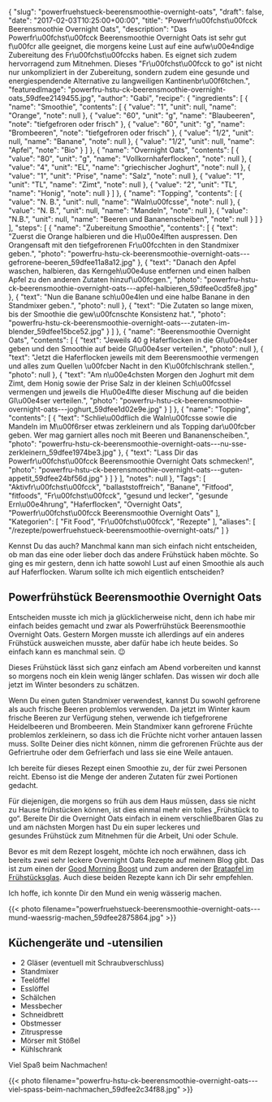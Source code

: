 {
    "slug": "powerfruehstueck-beerensmoothie-overnight-oats",
    "draft": false,
    "date": "2017-02-03T10:25:00+00:00",
    "title": "Powerfr\u00fchst\u00fcck Beerensmoothie Overnight Oats",
    "description": "Das Powerfr\u00fchst\u00fcck Beerensmoothie Overnight Oats ist sehr gut f\u00fcr alle geeignet, die morgens keine Lust auf eine aufw\u00e4ndige Zubereitung des Fr\u00fchst\u00fccks haben. Es eignet sich zudem hervorragend zum Mitnehmen. Dieses \"Fr\u00fchst\u00fcck to go\" ist nicht nur unkompliziert in der Zubereitung, sondern zudem eine gesunde und energiespendende Alternative zu langweiligen Kantinenbr\u00f6tchen.",
    "featuredImage": "powerfru-hstu-ck-beerensmoothie-overnight-oats_59dfee2149455.jpg",
    "author": "Gabi",
    "recipe": {
        "ingredients": [
            {
                "name": "Smoothie",
                "contents": [
                    {
                        "value": "1",
                        "unit": null,
                        "name": "Orange",
                        "note": null
                    },
                    {
                        "value": "60",
                        "unit": "g",
                        "name": "Blaubeeren",
                        "note": "tiefgefroren oder frisch"
                    },
                    {
                        "value": "60",
                        "unit": "g",
                        "name": "Brombeeren",
                        "note": "tiefgefroren oder frisch"
                    },
                    {
                        "value": "1\/2",
                        "unit": null,
                        "name": "Banane",
                        "note": null
                    },
                    {
                        "value": "1\/2",
                        "unit": null,
                        "name": "Apfel",
                        "note": "Bio"
                    }
                ]
            },
            {
                "name": "Overnight Oats",
                "contents": [
                    {
                        "value": "80",
                        "unit": "g",
                        "name": "Vollkornhaferflocken",
                        "note": null
                    },
                    {
                        "value": "4",
                        "unit": "EL",
                        "name": "griechischer Joghurt",
                        "note": null
                    },
                    {
                        "value": "1",
                        "unit": "Prise",
                        "name": "Salz",
                        "note": null
                    },
                    {
                        "value": "1",
                        "unit": "TL",
                        "name": "Zimt",
                        "note": null
                    },
                    {
                        "value": "2",
                        "unit": "TL",
                        "name": "Honig",
                        "note": null
                    }
                ]
            },
            {
                "name": "Topping",
                "contents": [
                    {
                        "value": "N. B.",
                        "unit": null,
                        "name": "Waln\u00fcsse",
                        "note": null
                    },
                    {
                        "value": "N. B.",
                        "unit": null,
                        "name": "Mandeln",
                        "note": null
                    },
                    {
                        "value": "N.B.",
                        "unit": null,
                        "name": "Beeren und Bananenscheiben",
                        "note": null
                    }
                ]
            }
        ],
        "steps": [
            {
                "name": "Zubereitung Smoothie",
                "contents": [
                    {
                        "text": "Zuerst die Orange halbieren und die H\u00e4lften auspressen. Den Orangensaft mit den tiefgefrorenen Fr\u00fcchten in den Standmixer geben.",
                        "photo": "powerfru-hstu-ck-beerensmoothie-overnight-oats---gefrorene-beeren_59dfee11a8a12.jpg"
                    },
                    {
                        "text": "Danach den Apfel waschen, halbieren, das Kerngeh\u00e4use entfernen und einen halben Apfel zu den anderen Zutaten hinzuf\u00fcgen.",
                        "photo": "powerfru-hstu-ck-beerensmoothie-overnight-oats---apfel-halbieren_59dfee0cd5fe8.jpg"
                    },
                    {
                        "text": "Nun die Banane sch\u00e4len und eine halbe Banane in den Standmixer geben.",
                        "photo": null
                    },
                    {
                        "text": "Die Zutaten so lange mixen, bis der Smoothie die gew\u00fcnschte Konsistenz hat.",
                        "photo": "powerfru-hstu-ck-beerensmoothie-overnight-oats---zutaten-im-blender_59dfee15bce52.jpg"
                    }
                ]
            },
            {
                "name": "Beerensmoothie Overnight Oats",
                "contents": [
                    {
                        "text": "Jeweils 40 g Haferflocken in die Gl\u00e4ser geben und den Smoothie auf beide Gl\u00e4ser verteilen.",
                        "photo": null
                    },
                    {
                        "text": "Jetzt die Haferflocken jeweils mit dem Beerensmoothie vermengen und alles zum Quellen \u00fcber Nacht in den K\u00fchlschrank stellen.",
                        "photo": null
                    },
                    {
                        "text": "Am n\u00e4chsten Morgen den Joghurt mit dem Zimt, dem Honig sowie der Prise Salz in der kleinen Sch\u00fcssel vermengen und jeweils die H\u00e4lfte dieser Mischung auf die beiden Gl\u00e4ser verteilen.",
                        "photo": "powerfru-hstu-ck-beerensmoothie-overnight-oats---joghurt_59dfee1d02e9e.jpg"
                    }
                ]
            },
            {
                "name": "Topping",
                "contents": [
                    {
                        "text": "Schlie\u00dflich die Waln\u00fcsse sowie die Mandeln im M\u00f6rser etwas zerkleinern und als Topping dar\u00fcber geben. Wer mag garniert alles noch mit Beeren und Bananenscheiben.",
                        "photo": "powerfru-hstu-ck-beerensmoothie-overnight-oats---nu-sse-zerkleinern_59dfee1974be3.jpg"
                    },
                    {
                        "text": "Lass Dir das Powerfr\u00fchst\u00fcck Beerensmoothie Overnight Oats schmecken!",
                        "photo": "powerfru-hstu-ck-beerensmoothie-overnight-oats---guten-appetit_59dfee24bf56d.jpg"
                    }
                ]
            }
        ],
        "notes": null
    },
    "Tags": [
        "Aktivfr\u00fchst\u00fcck",
        "ballaststoffreich",
        "Banane",
        "Fitfood",
        "fitfoods",
        "Fr\u00fchst\u00fcck",
        "gesund und lecker",
        "gesunde Ern\u00e4hrung",
        "Haferflocken",
        "Overnight Oats",
        "Powerfr\u00fchst\u00fcck Beerensmoothie Overnight Oats"
    ],
    "Kategorien": [
        "Fit Food",
        "Fr\u00fchst\u00fcck",
        "Rezepte"
    ],
    "aliases": [
        "\/rezepte\/powerfruehstueck-beerensmoothie-overnight-oats\/"
    ]
}

Kennst Du das auch? Manchmal kann man sich einfach nicht entscheiden, ob man das eine oder lieber doch das andere Frühstück haben möchte. So ging es mir gestern, denn ich hatte sowohl Lust auf einen Smoothie als auch auf Haferflocken. Warum sollte ich mich eigentlich entscheiden?

## Powerfrühstück Beerensmoothie Overnight Oats

Entscheiden musste ich mich ja glücklicherweise nicht, denn ich habe mir einfach beides gemacht und zwar als Powerfrühstück Beerensmoothie Overnight Oats. Gestern Morgen musste ich allerdings auf ein anderes Frühstück ausweichen musste, aber dafür habe ich heute beides. So einfach kann es manchmal sein. &#x1f609;

Dieses Frühstück lässt sich ganz einfach am Abend vorbereiten und kannst so morgens noch ein klein wenig länger schlafen. Das wissen wir doch alle jetzt im Winter besonders zu schätzen.

Wenn Du einen guten Standmixer verwendest, kannst Du sowohl gefrorene als auch frische Beeren problemlos verwenden. Da jetzt im Winter kaum frische Beeren zur Verfügung stehen, verwende ich tiefgefrorene Heidelbeeren und Brombeeren. Mein Standmixer kann gefrorene Früchte problemlos zerkleinern, so dass ich die Früchte nicht vorher antauen lassen muss. Sollte Deiner dies nicht können, nimm die gefrorenen Früchte aus der Gefriertruhe oder dem Gefrierfach und lass sie eine Weile antauen.

Ich bereite für dieses Rezept einen Smoothie zu, der für zwei Personen reicht. Ebenso ist die Menge der anderen Zutaten für zwei Portionen gedacht.

Für diejenigen, die morgens so früh aus dem Haus müssen, dass sie nicht zu Hause frühstücken können, ist dies einmal mehr ein tolles &#8222;Frühstück to go&#8220;. Bereite Dir die Overnight Oats einfach in einem verschließbaren Glas zu und am nächsten Morgen hast Du ein super leckeres und gesundes Frühstück zum Mitnehmen für die Arbeit, Uni oder Schule.

Bevor es mit dem Rezept losgeht, möchte ich noch erwähnen, dass ich bereits zwei sehr leckere Overnight Oats Rezepte auf meinem Blog gibt. Das ist zum einen der [Good Morning Boost][1] und zum anderen der [Bratapfel im Frühstücksglas][2]. Auch diese beiden Rezepte kann ich Dir sehr empfehlen.

Ich hoffe, ich konnte Dir den Mund ein wenig wässerig machen.

{{< photo filename="powerfruehstueck-beerensmoothie-overnight-oats---mund-waessrig-machen_59dfee2875864.jpg" >}}

## Küchengeräte und -utensilien

 * 2 Gläser (eventuell mit Schraubverschluss)
 * Standmixer
 * Teelöffel
 * Esslöffel
 * Schälchen
 * Messbecher
 * Schneidbrett
 * Obstmesser
 * Zitruspresse
 * Mörser mit Stößel
 * Kühlschrank

Viel Spaß beim Nachmachen!

{{< photo filename="powerfru-hstu-ck-beerensmoothie-overnight-oats---viel-spass-beim-nachmachen_59dfee2c34f88.jpg" >}}

 [1]: https://kochfokus.de/rezepte/overnight-oat-fruechstueck/
 [2]: https://kochfokus.de/rezepte/overnightoats-haferflocken-bratapfel-im-fruehstueckglaeschen/